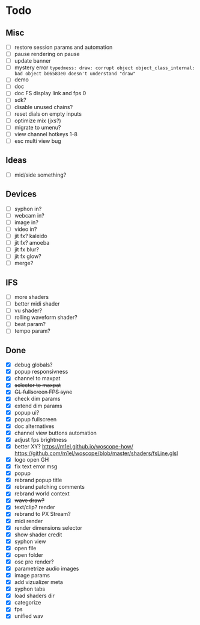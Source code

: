 # Todo

## Misc

- [ ] restore session params and automation
- [ ] pause rendering on pause
- [ ] update banner
- [ ] mystery error ```typedmess: draw: corrupt object object_class_internal: bad object b06583e0 doesn't understand "draw" ```
- [ ] demo
- [ ] doc
- [ ] doc FS display link and fps 0
- [ ] sdk?
- [ ] disable unused chains?
- [ ] reset dials on empty inputs
- [ ] optimize mix (jxs?)
- [ ] migrate to umenu?
- [ ] view channel hotkeys 1-8
- [ ] esc multi view bug

## Ideas

- [ ] mid/side something?

## Devices

- [ ] syphon in?
- [ ] webcam in?
- [ ] image in?
- [ ] video in?
- [ ] jit fx? kaleido
- [ ] jit fx? amoeba
- [ ] jit fx blur?
- [ ] jit fx glow?
- [ ] merge?

## IFS

- [ ] more shaders
- [ ] better midi shader
- [ ] vu shader?
- [ ] rolling waveform shader?
- [ ] beat param?
- [ ] tempo param?

## Done

- [x] debug globals?
- [x] popup responsivness
- [x] channel to maxpat
- [x] ~~selector to maxpat~~
- [x] ~~GL fullscreen FPS sync~~
- [x] check dim params
- [x] extend dim params
- [x] popup ui?
- [x] popup fullscreen
- [x] doc alternatives
- [x] channel view buttons automation
- [x] adjust fps brightness
- [x] better XY? https://m1el.github.io/woscope-how/ https://github.com/m1el/woscope/blob/master/shaders/fsLine.glsl
- [x] logo open GH
- [x] fix text error msg
- [x] popup
- [x] rebrand popup title
- [x] rebrand patching comments
- [x] rebrand world context
- [x] ~~wave draw?~~
- [x] text/clip? render
- [x] rebrand to PX Stream?
- [x] midi render
- [x] render dimensions selector
- [x] show shader credit
- [x] syphon view
- [x] open file
- [x] open folder
- [x] osc pre render?
- [x] parametrize audio images
- [x] image params
- [x] add vizualizer meta
- [x] syphon tabs
- [x] load shaders dir
- [x] categorize
- [x] fps
- [x] unified wav
